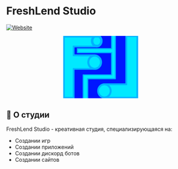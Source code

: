 # FreshLend Studio

[![Website](https://img.shields.io/badge/Visit-Website-blue?style=for-the-badge&logo=google-chrome)](https://freshlend.github.io)

<p align="center">
  <img src="data/images/favicon.png" alt="FreshLend Studio Logo" width="200">
</p>

## 🚀 О студии

FreshLend Studio - креативная студия, специализирующаяся на:
- Создании игр
- Создании приложений
- Создании дискорд ботов
- Создании сайтов

